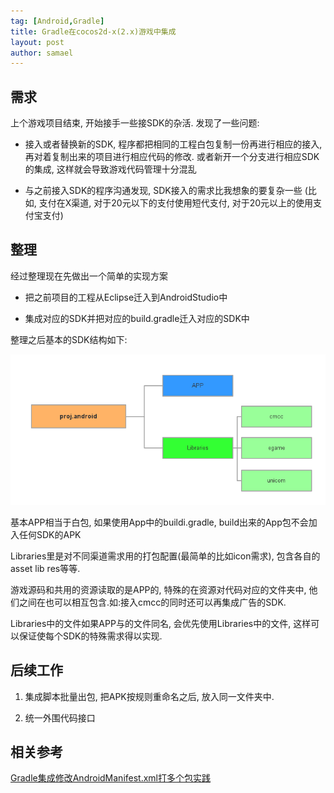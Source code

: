 ```yaml
---
tag: [Android,Gradle]
title: Gradle在cocos2d-x(2.x)游戏中集成
layout: post
author: samael
---
```

## 需求

上个游戏项目结束, 开始接手一些接SDK的杂活. 发现了一些问题:

* 接入或者替换新的SDK, 程序都把相同的工程白包复制一份再进行相应的接入, 再对着复制出来的项目进行相应代码的修改. 或者新开一个分支进行相应SDK的集成, 这样就会导致游戏代码管理十分混乱

* 与之前接入SDK的程序沟通发现, SDK接入的需求比我想象的要复杂一些 (比如, 支付在X渠道, 对于20元以下的支付使用短代支付, 对于20元以上的使用支付宝支付)

## 整理

经过整理现在先做出一个简单的实现方案

* 把之前项目的工程从Eclipse迁入到AndroidStudio中

* 集成对应的SDK并把对应的build.gradle迁入对应的SDK中

整理之后基本的SDK结构如下:

![struct](/img/Gradle项目结构.png)

基本APP相当于白包, 如果使用App中的buildi.gradle, build出来的App包不会加入任何SDK的APK

Libraries里是对不同渠道需求用的打包配置(最简单的比如icon需求), 包含各自的asset lib res等等.

游戏源码和共用的资源读取的是APP的, 特殊的在资源对代码对应的文件夹中, 他们之间在也可以相互包含.如:接入cmcc的同时还可以再集成广告的SDK.

Libraries中的文件如果APP与的文件同名, 会优先使用Libraries中的文件, 这样可以保证使每个SDK的特殊需求得以实现.

## 后续工作

1. 集成脚本批量出包, 把APK按规则重命名之后, 放入同一文件夹中.

2. 统一外围代码接口

## 相关参考
[Gradle集成修改AndroidManifest.xml打多个包实践](https://testerhome.com/topics/1708)
